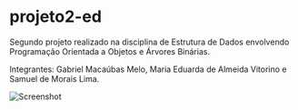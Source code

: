 # projeto2-ed
 Segundo projeto realizado na disciplina de Estrutura de Dados envolvendo Programação Orientada a Objetos e Árvores Binárias.
 
 Integrantes: Gabriel Macaúbas Melo, Maria Eduarda de Almeida Vitorino e Samuel de Morais Lima.
 
![Screenshot](Screenshot.png)
